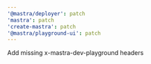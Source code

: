 ```yaml
---
'@mastra/deployer': patch
'mastra': patch
'create-mastra': patch
'@mastra/playground-ui': patch
---
```


Add missing x-mastra-dev-playground headers
